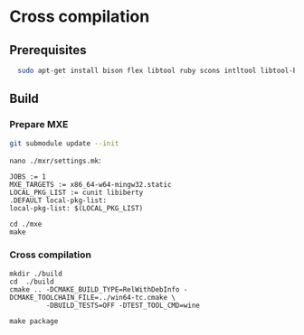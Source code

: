 # Cross compilation

## Prerequisites

```sh
  sudo apt-get install bison flex libtool ruby scons intltool libtool-bin p7zip-full wine
```

## Build


### Prepare MXE 

```sh
git submodule update --init
```

`nano ./mxr/settings.mk`:

```
JOBS := 1
MXE_TARGETS := x86_64-w64-mingw32.static
LOCAL_PKG_LIST := cunit libiberty	
.DEFAULT local-pkg-list:
local-pkg-list: $(LOCAL_PKG_LIST)
```

```
cd ./mxe
make
```

### Cross compilation

```
mkdir ./build
cd  ./build
cmake .. -DCMAKE_BUILD_TYPE=RelWithDebInfo -DCMAKE_TOOLCHAIN_FILE=../win64-tc.cmake \
         -DBUILD_TESTS=OFF -DTEST_TOOL_CMD=wine

make package         
```
